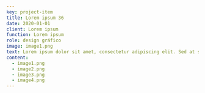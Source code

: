 ```yaml
---
key: project-item
title: Lorem ipsum 36
date: 2020-01-01
client: Lorem ipsum
function: Lorem ipsum
role: design gráfico
image: image1.png
text: Lorem ipsum dolor sit amet, consectetur adipiscing elit. Sed at semper mauris, ac gravida odio. Curabitur non malesuada arcu, et egestas risus. Orci varius natoque penatibus et magnis dis parturient montes, nascetur ridiculus mus. Nulla ipsum leo, molestie sit amet consectetur vel, convallis et urna. Maecenas a diam nec ex ornare efficitur. Integer tincidunt sem id eros blandit egestas. Maecenas pellentesque felis ac interdum placerat. Mauris fringilla non tellus nec commodo. Phasellus fermentum, felis sed laoreet efficitur, ipsum lorem laoreet tellus, nec feugiat nisl nisi id felis.
content:
  - image1.png
  - image2.png
  - image3.png
  - image4.png
---
```

